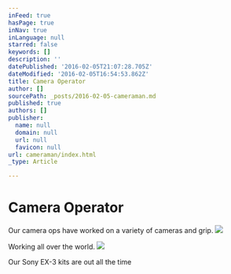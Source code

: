 ```yaml
---
inFeed: true
hasPage: true
inNav: true
inLanguage: null
starred: false
keywords: []
description: ''
datePublished: '2016-02-05T21:07:28.705Z'
dateModified: '2016-02-05T16:54:53.862Z'
title: Camera Operator
author: []
sourcePath: _posts/2016-02-05-cameraman.md
published: true
authors: []
publisher:
  name: null
  domain: null
  url: null
  favicon: null
url: cameraman/index.html
_type: Article

---
```

# Camera Operator

Our camera ops have worked on a variety of cameras and grip.
![](https://the-grid-user-content.s3-us-west-2.amazonaws.com/b959641a-27db-4f10-bd68-c73d48c3d383.jpg)

Working all over the world.
![](https://the-grid-user-content.s3-us-west-2.amazonaws.com/3e5c6c49-e5bb-4882-b9de-443506b8ac7d.JPG)

Our Sony EX-3 kits are out all the time